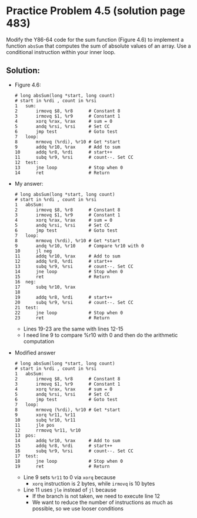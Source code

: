 # Practice Problem 4.5 (solution page 483)
Modify the Y86-64 code for the sum function (Figure 4.6) to implement a function `absSum` that computes the sum of absolute values of an array. Use a conditional instruction within your inner loop.

## Solution:

- Figure 4.6:
    ```
    # long absSum(long *start, long count)
    # start in %rdi , count in %rsi
    1   sum:
    2       irmovq $8, %r8      # Constant 8
    3       irmovq $1, %r9      # Constant 1
    4       xorq %rax, %rax     # sum = 0
    5       andq %rsi, %rsi     # Set CC
    6       jmp test            # Goto test
    7   loop:
    8       mrmovq (%rdi), %r10 # Get *start
    9       addq %r10, %rax     # Add to sum
    10      addq %r8, %rdi      # start++
    11      subq %r9, %rsi      # count--. Set CC
    12  test:
    13      jne loop            # Stop when 0
    14      ret                 # Return
    ```

- My answer:
    ```
    # long absSum(long *start, long count)
    # start in %rdi , count in %rsi
    1   absSum:
    2       irmovq $8, %r8      # Constant 8
    3       irmovq $1, %r9      # Constant 1
    4       xorq %rax, %rax     # sum = 0
    5       andq %rsi, %rsi     # Set CC
    6       jmp test            # Goto test
    7   loop:
    8       mrmovq (%rdi), %r10 # Get *start
    9       andq %r10, %r10     # Compare %r10 with 0
    10      jl neg
    11      addq %r10, %rax     # Add to sum
    12      addq %r8, %rdi      # start++
    13      subq %r9, %rsi      # count--. Set CC
    14      jne loop            # Stop when 0
    15      ret                 # Return
    16  neg:
    17      subq %r10, %rax
    18
    19      addq %r8, %rdi      # start++
    20      subq %r9, %rsi      # count--. Set CC
    21  test:
    22      jne loop            # Stop when 0
    23      ret                 # Return
    ```

    - Lines 19-23 are the same with lines 12-15 
    - I need line 9 to compare %r10 with 0 and then do the arithmetic computation

- Modified answer
    ```
    # long absSum(long *start, long count)
    # start in %rdi , count in %rsi
    1   absSum:
    2       irmovq $8, %r8      # Constant 8
    3       irmovq $1, %r9      # Constant 1
    4       xorq %rax, %rax     # sum = 0
    5       andq %rsi, %rsi     # Set CC
    6       jmp test            # Goto test
    7   loop:
    8       mrmovq (%rdi), %r10 # Get *start
    9       xorq %r11, %r11
    10      subq %r10, %r11
    11      jle pos
    12      rrmovq %r11, %r10
    13  pos:
    14      addq %r10, %rax     # Add to sum
    15      addq %r8, %rdi      # start++
    16      subq %r9, %rsi      # count--. Set CC
    17  test:
    18      jne loop            # Stop when 0
    19      ret                 # Return
    ```
    - Line 9 sets `%r11` to 0 via `xorq` because 
        - `xorq` instruction is 2 bytes, while `irmovq` is 10 bytes
    - Line 11 uses `jle` instead of `jl` because
        - If the branch is not taken, we need to execute line 12
        - We want to reduce the number of instructions as much as possible, so we use looser conditions